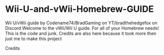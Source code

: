 # Wii-U-and-vWii-Homebrew-GUIDE
Wii U/vWii guide by Codename74/BradGaming on YT/bradthehedgefox on Discord
Welcome to the vWii/Wii U guide. For all of your Homebrew needs!
This is the code and junk. Credits are also here because it took more then just me to make this project





Credits

